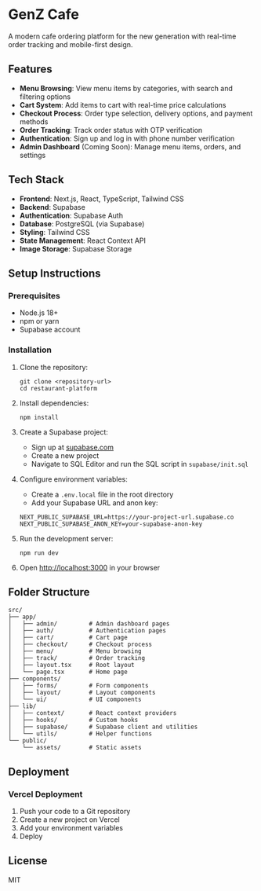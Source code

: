 # GenZ Cafe

A modern cafe ordering platform for the new generation with real-time order tracking and mobile-first design.

## Features

- **Menu Browsing**: View menu items by categories, with search and filtering options
- **Cart System**: Add items to cart with real-time price calculations
- **Checkout Process**: Order type selection, delivery options, and payment methods
- **Order Tracking**: Track order status with OTP verification
- **Authentication**: Sign up and log in with phone number verification
- **Admin Dashboard** (Coming Soon): Manage menu items, orders, and settings

## Tech Stack

- **Frontend**: Next.js, React, TypeScript, Tailwind CSS
- **Backend**: Supabase
- **Authentication**: Supabase Auth
- **Database**: PostgreSQL (via Supabase)
- **Styling**: Tailwind CSS
- **State Management**: React Context API
- **Image Storage**: Supabase Storage

## Setup Instructions

### Prerequisites

- Node.js 18+ 
- npm or yarn
- Supabase account

### Installation

1. Clone the repository:
   ```
   git clone <repository-url>
   cd restaurant-platform
   ```

2. Install dependencies:
   ```
   npm install
   ```

3. Create a Supabase project:
   - Sign up at [supabase.com](https://supabase.com)
   - Create a new project
   - Navigate to SQL Editor and run the SQL script in `supabase/init.sql`

4. Configure environment variables:
   - Create a `.env.local` file in the root directory
   - Add your Supabase URL and anon key:
   ```
   NEXT_PUBLIC_SUPABASE_URL=https://your-project-url.supabase.co
   NEXT_PUBLIC_SUPABASE_ANON_KEY=your-supabase-anon-key
   ```

5. Run the development server:
   ```
   npm run dev
   ```

6. Open [http://localhost:3000](http://localhost:3000) in your browser

## Folder Structure

```
src/
├── app/
│   ├── admin/         # Admin dashboard pages
│   ├── auth/          # Authentication pages
│   ├── cart/          # Cart page
│   ├── checkout/      # Checkout process
│   ├── menu/          # Menu browsing
│   ├── track/         # Order tracking
│   ├── layout.tsx     # Root layout
│   └── page.tsx       # Home page
├── components/
│   ├── forms/         # Form components
│   ├── layout/        # Layout components
│   └── ui/            # UI components
├── lib/
│   ├── context/       # React context providers
│   ├── hooks/         # Custom hooks
│   ├── supabase/      # Supabase client and utilities
│   └── utils/         # Helper functions
└── public/
    └── assets/        # Static assets
```

## Deployment

### Vercel Deployment

1. Push your code to a Git repository
2. Create a new project on Vercel
3. Add your environment variables
4. Deploy

## License

MIT
